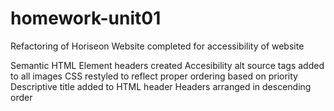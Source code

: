 # homework-unit01
Refactoring of Horiseon Website
completed for accessibility of website

Semantic HTML Element headers created
Accesibility alt source tags added to all images
CSS restyled to reflect proper ordering based on priority
Descriptive title added to HTML header
Headers arranged in descending order

